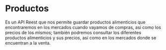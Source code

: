 # Productos
Es un API Reest que nos permite guardar productos alimenticios que encontraremos en los mercados cuando vayamos de compras, así como los precios de los mismos; también podremos consultar los diferentes productos alimenticios y sus precios, así como en los mercados donde se encuentran a la venta.
